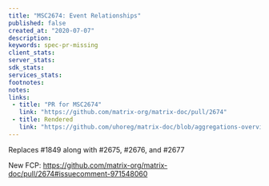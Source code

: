 ```yaml
---
title: "MSC2674: Event Relationships"
published: false
created_at: "2020-07-07"
description:
keywords: spec-pr-missing
client_stats:
server_stats:
sdk_stats:
services_stats:
footnotes:
notes:
links:
 - title: "PR for MSC2674"
   link: "https://github.com/matrix-org/matrix-doc/pull/2674"
 - title: Rendered
   link: "https://github.com/uhoreg/matrix-doc/blob/aggregations-overview/proposals/2674-event-relationships.md"
---
```


Replaces #1849 along with #2675, #2676, and #2677

New FCP: https://github.com/matrix-org/matrix-doc/pull/2674#issuecomment-971548060
